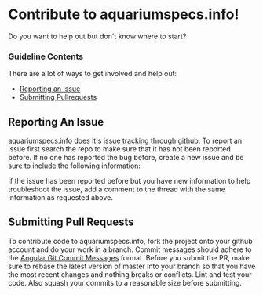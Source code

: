 Contribute to aquariumspecs.info!
=====================
Do you want to help out but don't know where to start?

### Guideline Contents

There are a lot of ways to get involved and help out:
- [Reporting an issue](#reporting-issues)
- [Submitting Pullrequests](#pullrequests)

<a name="reporting-issues"></a>
## Reporting An Issue

aquariumspecs.info does it's [issue tracking](https://github.com/pierceray/aquariumspecs/issues) through github. To report an issue first search the repo to make sure that it has not been reported before.  If no one has reported the bug before, create a new issue and be sure to include the following information:

If the issue has been reported before but you have new information to help troubleshoot the issue, add a comment to the thread with the same information as requested above.

<a name="pullrequests"></a>
## Submitting Pull Requests

To contribute code to aquariumspecs.info, fork the project onto your github account and do your work in a branch. Commit messages should adhere to the [Angular Git Commit Messages](https://github.com/angular/angular.js/blob/master/DEVELOPERS.md#commits) format. Before you submit the PR, make sure to rebase the latest version of master into your branch so that you have the most recent changes and nothing breaks or conflicts.  Lint and test your code. Also squash your commits to a reasonable size before submitting.

